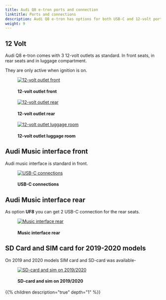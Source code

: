 ```yaml
---
title: Audi Q8 e-tron ports and connection
linktitle: Ports and connections
description: Audi Q8 e-tron has options for both USB-C and 12-volt ports in the car.
weight: 9
---
```

<!-- markdownlint-disable MD033 -->

## 12 Volt

Audi Q8 e-tron comes with 3 12-volt outlets as standard. In front seats, in rear seats and in luggage compartment.

They are only active when ignition is on.

<figure>
    <a href="https://media.electrichasgoneaudi.net/multimedia/models/e-tron/technology/connections/12voltfront.jpg">
        <img src="https://media.electrichasgoneaudi.net/multimedia/models/e-tron/technology/connections/12voltfronts.jpg"
        alt="12-volt outlet front" title="12-volt outlet front">
    </a>
    <figcaption><h4>12-volt outlet front</h4></figcaption>
</figure>

<figure>
    <a href="https://media.electrichasgoneaudi.net/multimedia/models/e-tron/technology/connections/12voltrear.jpg">
        <img src="https://media.electrichasgoneaudi.net/multimedia/models/e-tron/technology/connections/12voltrears.jpg"
        alt="12-volt outlet rear" title="12-volt outlet rear">
    </a>
    <figcaption><h4>12-volt outlet rear</h4></figcaption>
</figure>

<figure>
    <a href="https://media.electrichasgoneaudi.net/multimedia/models/e-tron/technology/connections/12voltluggage.jpg">
        <img src="https://media.electrichasgoneaudi.net/multimedia/models/e-tron/technology/connections/12voltluggages.jpg"
        alt="12-volt outlet luggage room" title="12-volt outlet luggage room">
    </a>
    <figcaption><h4>12-volt outlet luggage room</h4></figcaption>
</figure>

## Audi Music interface front

Audi music interface is standard in front. 

<figure>
    <a href="https://media.electrichasgoneaudi.net/multimedia/models/e-tron/technology/connections/frontconnections.jpg">
        <img src="https://media.electrichasgoneaudi.net/multimedia/models/e-tron/technology/connections/frontconnectionss.jpg"
        alt="USB-C connections" title="USB-C connections">
    </a>
    <figcaption><h4>USB-C connections</h4></figcaption>
</figure>

## Audi Music interface rear

As option **UF8** you can get 2 USB-C connection for the rear seats.

<figure>
    <a href="https://media.electrichasgoneaudi.net/multimedia/models/e-tron/technology/connections/musicinterfacerear.jpg">
        <img src="https://media.electrichasgoneaudi.net/multimedia/models/e-tron/technology/connections/musicinterfacerears.jpg"
        alt="Music interface rear" title="Music interface rear">
    </a>
    <figcaption><h4>Music interface rear</h4></figcaption>
</figure>

## SD Card and SIM card for 2019-2020 models

On 2019 and 2020 models SIM card and SD-card was available-


<figure>
    <a href="https://media.electrichasgoneaudi.net/multimedia/models/e-tron/technology/connections/ports1.jpg">
        <img src="https://media.electrichasgoneaudi.net/multimedia/models/e-tron/technology/connections/ports1s.jpg"
        alt="SD-card and sim on 2019/2020" title="SD-card and sim on 2019/2020">
    </a>
    <figcaption><h4>SD-card and sim on 2019/2020</h4></figcaption>
</figure>

{{% children description="true" depth="1" %}}
